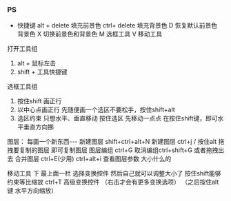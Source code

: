 ### PS
- 快捷键
alt + delete 填充前景色
ctrl+ delete 填充背景色
D            恢复默认前景色 背景色
X            切换前景色和背景色
M            选框工具
V            移动工具

打开工具组
1. alt + 鼠标左击   
2. shift + 工具快捷键


选框工具组
1. 按住shift 画正行
2. 以中心点画正行  先随便画一个选区不要松手，按住shift+alt
3. 选区约束 只想水平、垂直移动 按住选区 先移动一点点 在按住shift键，即可水平垂直方向挪

图层：
每画一个新东西--- 新建图层
shift+ctrl+alt+N 新建图层
ctrl+j / 按住alt 拖拽要复制的图层 即可复制图层
图层编组 ctrl+G 取消编组ctrl+shift+G 或者拖拽出去
合并图层 ctrl+E(少用)
ctrl+alt+i 查看图层参数 大小什么的


移动工具 下 最上面一栏 选择变换控件 然后自己就可以调整大小了
按住shift能够约束等比缩放
ctrl+T 高级变换控件 （右击才会有更多变换选项） （之后按住alt键 水平方向缩放）